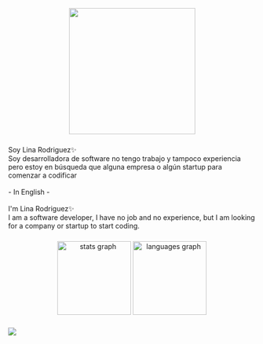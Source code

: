 <div align="center">
  <img height="257" src="https://imgur.com/1iZ4riV.png"  />
</div>

###

<p align="left">Soy Lina Rodriguez✨<br>Soy desarrolladora de software no tengo trabajo y tampoco experiencia pero estoy en búsqueda que alguna empresa o algún startup para comenzar a codificar <br><br>- In English -<br><br>I'm Lina Rodriguez✨<br>I am a software developer, I have no job and no experience, but I am looking for a company or startup to start coding.</p>

###

<div align="center">
  <img src="https://github-readme-stats.vercel.app/api?username=LinaProjects&hide_title=false&hide_rank=false&show_icons=true&include_all_commits=true&count_private=true&disable_animations=false&theme=dracula&locale=en&hide_border=false&order=1" height="150" alt="stats graph"  />
  <img src="https://github-readme-stats.vercel.app/api/top-langs?username=LinaProjects&locale=en&hide_title=false&layout=compact&card_width=320&langs_count=5&theme=dracula&hide_border=false&order=2" height="150" alt="languages graph"  />
</div>

###

[![](https://visitcount.itsvg.in/api?id=LinaProjects&icon=0&color=12)](https://visitcount.itsvg.in)

###
